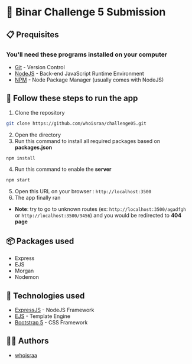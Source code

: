 # 🌾 Binar Challenge 5 Submission 

## 📋 Prequisites
### You'll need these programs installed on your computer
- [Git](https://git-scm.com/downloads) - Version Control
- [NodeJS](https://nodejs.org/en/download/) - Back-end JavaScript Runtime Environment
- [NPM](https://www.npmjs.com/) - Node Package Manager (usually comes with NodeJS)

## 🚀 Follow these steps to run the app 

1. Clone the repository 
```bash
git clone https://github.com/whoisraa/challenge05.git
```
2. Open the directory
3. Run this command to install all required packages based on **packages.json**
```bash
npm install 
```
4. Run this command to enable the **server**
```bash
npm start
```
5. Open this URL on your browser : `http://localhost:3500`
6. The app finally ran
* **Note**: try to go to unknown routes (ex: `http://localhost:3500/agadfgh` or `http://localhost:3500/9456`) and you would be redirected to **404 page**

## 📦 Packages used 

- Express
- EJS 
- Morgan 
- Nodemon 

## 🌌 Technologies used 

- [ExpressJS](https://expressjs.com) - NodeJS Framework
- [EJS](https://ejs.co/) - Template Engine
- [Bootstrap 5](https://getbootstrap.com/docs/5.1/getting-started/introduction/) - CSS Framework

## 👨‍💻 Authors 

- [whoisraa](https://github.com/whoisraa)

